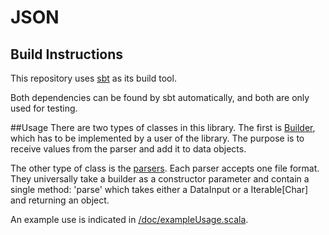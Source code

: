 # JSON


## Build Instructions
This repository uses [sbt](http://www.scala-sbt.org/) as its build tool.

Both dependencies can be found by sbt automatically, and both are only used for
testing.

##Usage
There are two types of classes in this library. The first is
[Builder](src/main/java/com/rayrobdod/json/builder/Builder.java),
which has to be implemented by a user of the library. The purpose is to receive
values from the parser and add it to data objects. 

The other type of class is the [parsers](src/main/scala/com/rayrobdod/json/parser).
Each parser accepts one file format. They universally take a builder as a constructor
parameter and contain a single method: 'parse' which takes either a DataInput or
a Iterable[Char] and returning an object.


An example use is indicated in [/doc/exampleUsage.scala](doc/exampleUsage.scala).

